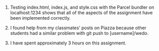 1. Testing index.html, index.js, and style.css with the Parcel bundler on
localhost:1234 shows that all of the aspects of the assignment have been 
implemented correctly.

2. I found help from my classmates' posts on Piazza because other students 
had a similar problem with git push to [username]/wedo.  

3. I have spent approximately 3 hours on this assignment. 